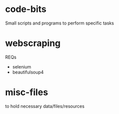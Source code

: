 # code-bits
Small scripts and programs to perform specific tasks


# webscraping
REQs
- selenium
- beautifulsoup4

# misc-files
to hold necessary data/files/resources